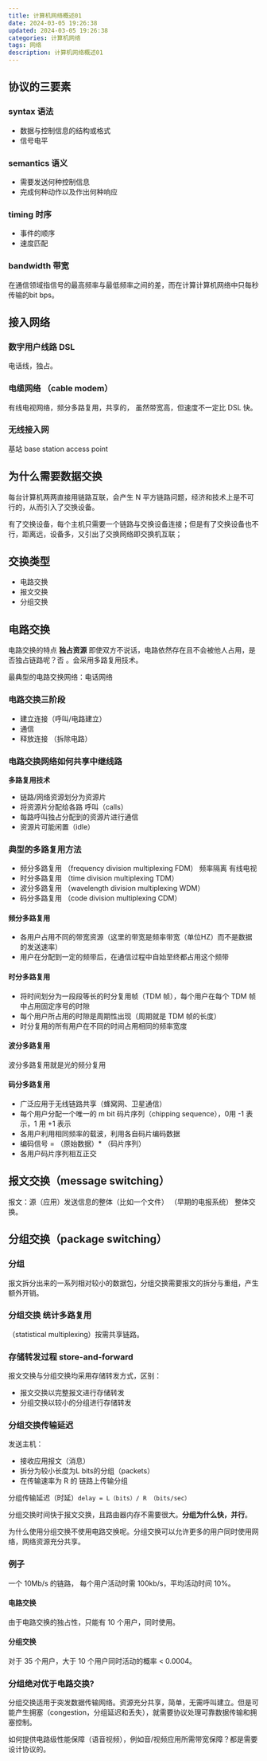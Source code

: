 ```yaml
---
title: 计算机网络概述01
date: 2024-03-05 19:26:38
updated: 2024-03-05 19:26:38
categories: 计算机网络
tags: 网络
description: 计算机网络概述01
---
```



## 协议的三要素

### syntax 语法

- 数据与控制信息的结构或格式
- 信号电平

### semantics 语义

- 需要发送何种控制信息
- 完成何种动作以及作出何种响应

### timing 时序  

- 事件的顺序
- 速度匹配

### bandwidth 带宽  

在通信领域指信号的最高频率与最低频率之间的差，而在计算计算机网络中只每秒传输的bit bps。

## 接入网络

### 数字用户线路 DSL

电话线，独占。

### 电缆网络 （cable modem）

有线电视网络，频分多路复用，共享的， 虽然带宽高，但速度不一定比 DSL 快。

### 无线接入网

基站 base station access point

## 为什么需要数据交换

每台计算机两两直接用链路互联，会产生 N 平方链路问题，经济和技术上是不可行的，从而引入了交换设备。

有了交换设备，每个主机只需要一个链路与交换设备连接；但是有了交换设备也不行，距离远，设备多，又引出了交换网络即交换机互联；

## 交换类型

- 电路交换
- 报文交换
- 分组交换

## 电路交换

电路交换的特点 **独占资源** 即使双方不说话，电路依然存在且不会被他人占用，是否独占链路呢？否 。会采用多路复用技术。

最典型的电路交换网络：电话网络

### 电路交换三阶段

- 建立连接（呼叫/电路建立）
- 通信
- 释放连接 （拆除电路）

### 电路交换网络如何共享中继线路

**多路复用技术**

- 链路/网络资源划分为资源片
- 将资源片分配给各路 呼叫（calls）
- 每路呼叫独占分配到的资源片进行通信
- 资源片可能闲置（idle）

### 典型的多路复用方法

- 频分多路复用 （frequency division multiplexing FDM） 频率隔离 有线电视
- 时分多路复用 （time division multiplexing TDM）
- 波分多路复用 （wavelength division multiplexing WDM）
- 码分多路复用 （code division multiplexing CDM）

#### 频分多路复用

- 各用户占用不同的带宽资源（这里的带宽是频率带宽（单位HZ）而不是数据的发送速率）
- 用户在分配到一定的频带后，在通信过程中自始至终都占用这个频带

#### 时分多路复用

- 将时间划分为一段段等长的时分复用帧（TDM 帧），每个用户在每个 TDM 帧中占用固定序号的时隙
- 每个用户所占用的时隙是周期性出现（周期就是 TDM 帧的长度）
- 时分复用的所有用户在不同的时间占用相同的频率宽度

#### 波分多路复用

波分多路复用就是光的频分复用

#### 码分多路复用

- 广泛应用于无线链路共享（蜂窝网、卫星通信）
- 每个用户分配一个唯一的 m bit 码片序列（chipping sequence），0用 -1 表示，1 用 +1 表示
- 各用户利用相同频率的载波，利用各自码片编码数据
- 编码信号 = （原始数据）* （码片序列）
- 各用户码片序列相互正交

## 报文交换（message switching）

报文：源（应用）发送信息的整体（比如一个文件） （早期的电报系统） 整体交换。

## 分组交换（package switching）

### 分组

报文拆分出来的一系列相对较小的数据包，分组交换需要报文的拆分与重组，产生额外开销。

### 分组交换 统计多路复用

（statistical multiplexing）按需共享链路。

### 存储转发过程 store-and-forward

报文交换与分组交换均采用存储转发方式，区别：

- 报文交换以完整报文进行存储转发
- 分组交换以较小的分组进行存储转发

### 分组交换传输延迟

发送主机：

- 接收应用报文（消息）
- 拆分为较小长度为L bits的分组（packets）
- 在传输速率为 R 的 链路上传输分组

分组传输延迟（时延）`delay = L（bits）/ R （bits/sec）`

分组交换时间快于报文交换，且路由器内存不需要很大。**分组为什么快，并行**。

为什么使用分组交换不使用电路交换呢。分组交换可以允许更多的用户同时使用网络，网络资源充分共享。

### 例子

一个 10Mb/s 的链路， 每个用户活动时需 100kb/s，平均活动时间 10%。

#### 电路交换

由于电路交换的独占性，只能有 10 个用户，同时使用。

#### 分组交换

对于 35 个用户，大于 10 个用户同时活动的概率 < 0.0004。

### 分组绝对优于电路交换?

分组交换适用于突发数据传输网络。资源充分共享，简单，无需呼叫建立。但是可能产生拥塞（congestion，分组延迟和丢失），就需要协议处理可靠数据传输和拥塞控制。

如何提供电路级性能保障（语音视频），例如音/视频应用所需带宽保障？都是需要设计协议的。
